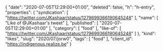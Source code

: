 {
  "date": "2020-07-05T12:29:00+01:00",
  "deleted": false,
  "h": "h-entry",
  "properties": {
    "syndication": [
      "https://twitter.com/JKashaar/status/1279699366190645248"
    ],
    "name": [
      "Like of @JKashaar's tweet"
    ],
    "published": [
      "2020-07-05T12:29:00+01:00"
    ],
    "category": [
      "food"
    ],
    "like-of": [
      "https://twitter.com/JKashaar/status/1279699366190645248"
    ]
  },
  "kind": "likes",
  "slug": "2020/07/jorw0",
  "tags": [
    "food"
  ],
  "client_id": "https://indigenous.realize.be"
}
